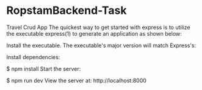 # RopstamBackend-Task
Travel Crud App
The quickest way to get started with express is to utilize the executable express(1) to generate an application as shown below:

Install the executable. The executable's major version will match Express's:

Install dependencies:

$ npm install
Start the server:

$ npm run dev
View the server at: http://localhost:8000
